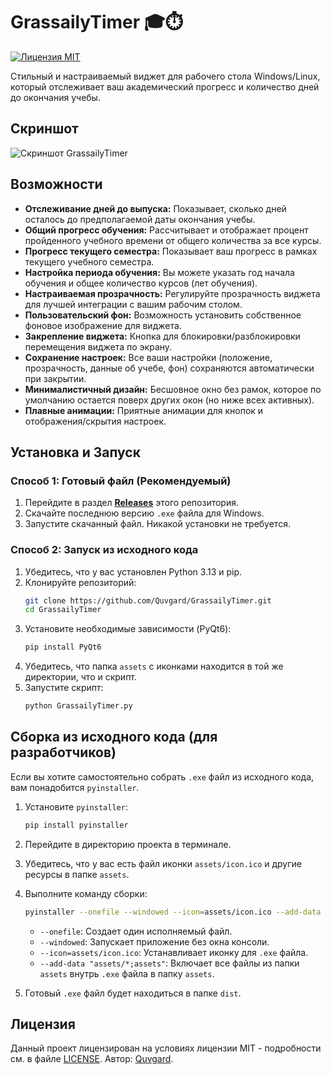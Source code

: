 # GrassailyTimer 🎓⏱️

[![Лицензия MIT](https://img.shields.io/badge/License-MIT-yellow.svg)](https://opensource.org/licenses/MIT)

Стильный и настраиваемый виджет для рабочего стола Windows/Linux, который отслеживает ваш академический прогресс и количество дней до окончания учебы.

## Скриншот

![Скриншот GrassailyTimer](interface.png)

## Возможности

*   **Отслеживание дней до выпуска:** Показывает, сколько дней осталось до предполагаемой даты окончания учебы.
*   **Общий прогресс обучения:** Рассчитывает и отображает процент пройденного учебного времени от общего количества за все курсы.
*   **Прогресс текущего семестра:** Показывает ваш прогресс в рамках текущего учебного семестра.
*   **Настройка периода обучения:** Вы можете указать год начала обучения и общее количество курсов (лет обучения).
*   **Настраиваемая прозрачность:** Регулируйте прозрачность виджета для лучшей интеграции с вашим рабочим столом.
*   **Пользовательский фон:** Возможность установить собственное фоновое изображение для виджета.
*   **Закрепление виджета:** Кнопка для блокировки/разблокировки перемещения виджета по экрану.
*   **Сохранение настроек:** Все ваши настройки (положение, прозрачность, данные об учебе, фон) сохраняются автоматически при закрытии.
*   **Минималистичный дизайн:** Бесшовное окно без рамок, которое по умолчанию остается поверх других окон (но ниже всех активных).
*   **Плавные анимации:** Приятные анимации для кнопок и отображения/скрытия настроек.

## Установка и Запуск

### Способ 1: Готовый файл (Рекомендуемый)

1.  Перейдите в раздел [**Releases**](https://github.com/Quvgard/GrassailyTimer/releases) этого репозитория.
2.  Скачайте последнюю версию `.exe` файла для Windows.
3.  Запустите скачанный файл. Никакой установки не требуется.

### Способ 2: Запуск из исходного кода

1.  Убедитесь, что у вас установлен Python 3.13 и pip.
2.  Клонируйте репозиторий:
    ```bash
    git clone https://github.com/Quvgard/GrassailyTimer.git
    cd GrassailyTimer
    ```
3.  Установите необходимые зависимости (PyQt6):
    ```bash
    pip install PyQt6
    ```
4.  Убедитесь, что папка `assets` с иконками находится в той же директории, что и скрипт.
5.  Запустите скрипт:
    ```bash
    python GrassailyTimer.py
    ```

## Сборка из исходного кода (для разработчиков)

Если вы хотите самостоятельно собрать `.exe` файл из исходного кода, вам понадобится `pyinstaller`.

1.  Установите `pyinstaller`:
    ```bash
    pip install pyinstaller
    ```
2.  Перейдите в директорию проекта в терминале.
3.  Убедитесь, что у вас есть файл иконки `assets/icon.ico` и другие ресурсы в папке `assets`.
4.  Выполните команду сборки:
    ```bash
    pyinstaller --onefile --windowed --icon=assets/icon.ico --add-data "assets/*;assets" GrassailyTimer.py
    ```
    *   `--onefile`: Создает один исполняемый файл.
    *   `--windowed`: Запускает приложение без окна консоли.
    *   `--icon=assets/icon.ico`: Устанавливает иконку для `.exe` файла.
    *   `--add-data "assets/*;assets"`: Включает все файлы из папки `assets` внутрь `.exe` файла в папку `assets`.

5.  Готовый `.exe` файл будет находиться в папке `dist`.

## Лицензия

Данный проект лицензирован на условиях лицензии MIT - подробности см. в файле [LICENSE](LICENSE). Автор: [Quvgard](https://github.com/Quvgard).
